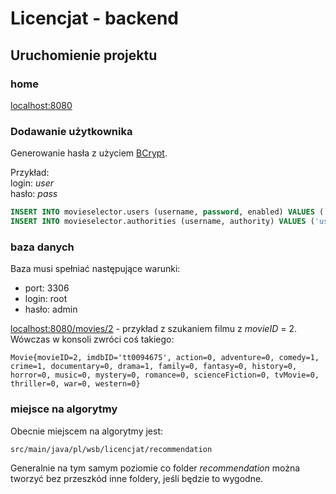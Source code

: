 # Licencjat - backend

## Uruchomienie projektu

### home

[localhost:8080](http://localhost:8080)

### Dodawanie użytkownika

Generowanie hasła z użyciem [BCrypt](https://bcrypt-generator.com).

Przykład:  
login: _user_  
hasło: _pass_


```sql
INSERT INTO movieselector.users (username, password, enabled) VALUES ('user', '$2a$10$8.UnVuG9HHgffUDAlk8qfOuVGkqRzgVymGe07xd00DMxs.AQubh4a', DEFAULT);
INSERT INTO movieselector.authorities (username, authority) VALUES ('user', 'ROLE_USER');
```

### baza danych

Baza musi spełniać następujące warunki:
- port: 3306
- login: root
- hasło: admin

[localhost:8080/movies/2](localhost:8080/movies/2) - przykład z szukaniem filmu z _movieID_ = 2.  Wówczas w konsoli zwróci coś takiego:
```
Movie{movieID=2, imdbID='tt0094675', action=0, adventure=0, comedy=1, crime=1, documentary=0, drama=1, family=0, fantasy=0, history=0, horror=0, music=0, mystery=0, romance=0, scienceFiction=0, tvMovie=0, thriller=0, war=0, western=0}
```

### miejsce na algorytmy

Obecnie miejscem na algorytmy jest:
```
src/main/java/pl/wsb/licencjat/recommendation
```

Generalnie na tym samym poziomie co folder _recommendation_ można tworzyć bez przeszkód inne foldery, jeśli będzie to wygodne.